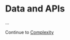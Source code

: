 # Data and APIs

<!--
  Key points:
  - TODO
-->

...

Continue to [Complexity](../7-complexity/README.md)
